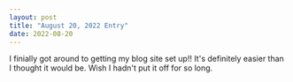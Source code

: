 ```yaml
---
layout: post
title: "August 20, 2022 Entry"
date: 2022-08-20
---
```

I finially got around to getting my blog site set up!! It's definitely easier than I thought it would be. 
Wish I hadn't put it off for so long. 
